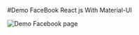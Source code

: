  
 
 #Demo FaceBook React js With Material-UI
 
 ![Demo Facebook page](https://github.com/Abrish-Green/my_demo_facebook_reactjs_with_material_ui/blob/601eab18de339ae3996d74889639f01a7a8afb39/src/assets/images/Screenshot.png)
 
